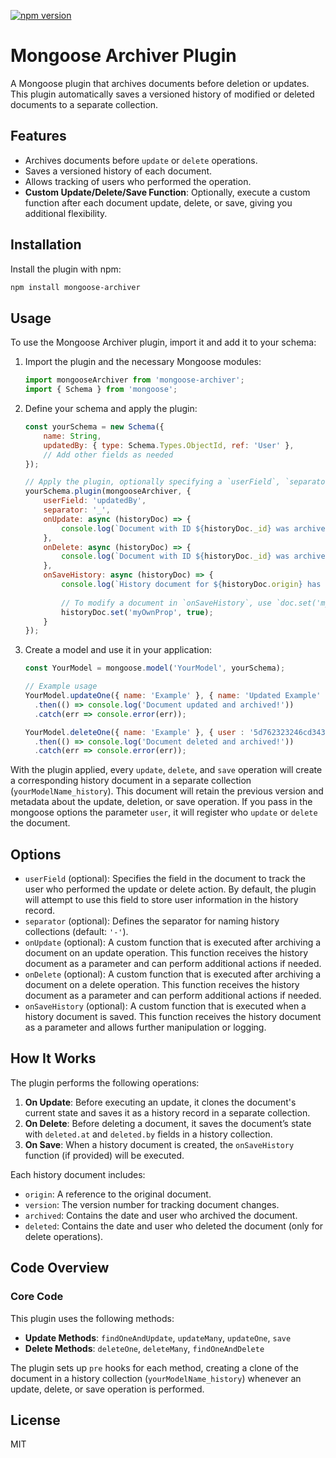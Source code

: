 [![npm version](https://img.shields.io/npm/v/better-mongoose-archiver.svg)](https://www.npmjs.com/package/better-mongoose-archiver)

# Mongoose Archiver Plugin

A Mongoose plugin that archives documents before deletion or updates. This plugin automatically saves a versioned history of modified or deleted documents to a separate collection.

## Features

- Archives documents before `update` or `delete` operations.
- Saves a versioned history of each document.
- Allows tracking of users who performed the operation.
- **Custom Update/Delete/Save Function**: Optionally, execute a custom function after each document update, delete, or save, giving you additional flexibility.

## Installation

Install the plugin with npm:

```bash
npm install mongoose-archiver
```

## Usage

To use the Mongoose Archiver plugin, import it and add it to your schema:

1. Import the plugin and the necessary Mongoose modules:

    ```javascript
    import mongooseArchiver from 'mongoose-archiver';
    import { Schema } from 'mongoose';
    ```

2. Define your schema and apply the plugin:

    ```javascript
    const yourSchema = new Schema({
        name: String,
        updatedBy: { type: Schema.Types.ObjectId, ref: 'User' },
        // Add other fields as needed
    });

    // Apply the plugin, optionally specifying a `userField`, `separator` for the collection name like: "users_history" (default is -) and custom functions for `onUpdate`, `onDelete`, and `onSaveHistory`
    yourSchema.plugin(mongooseArchiver, {
        userField: 'updatedBy',
        separator: '_',
        onUpdate: async (historyDoc) => {
            console.log(`Document with ID ${historyDoc._id} was archived on update.`);
        },
        onDelete: async (historyDoc) => {
            console.log(`Document with ID ${historyDoc._id} was archived on delete.`);
        },
        onSaveHistory: async (historyDoc) => {
            console.log(`History document for ${historyDoc.origin} has been saved.`);
            
            // To modify a document in `onSaveHistory`, use `doc.set('myOwnProp', true)` instead of direct assignment
            historyDoc.set('myOwnProp', true);
        }
    });
    ```

3. Create a model and use it in your application:

    ```javascript
    const YourModel = mongoose.model('YourModel', yourSchema);

    // Example usage
    YourModel.updateOne({ name: 'Example' }, { name: 'Updated Example' }, { user : '5d762323246cd34367f6af8c' })
      .then(() => console.log('Document updated and archived!'))
      .catch(err => console.error(err));

    YourModel.deleteOne({ name: 'Example' }, { user : '5d762323246cd34367f6af8c' })
      .then(() => console.log('Document deleted and archived!'))
      .catch(err => console.error(err));
    ```

With the plugin applied, every `update`, `delete`, and `save` operation will create a corresponding history document in a separate collection (`yourModelName_history`). This document will retain the previous version and metadata about the update, deletion, or save operation. If you pass in the mongoose options the parameter `user`, it will register who `update` or `delete` the document.

## Options

- `userField` (optional): Specifies the field in the document to track the user who performed the update or delete action. By default, the plugin will attempt to use this field to store user information in the history record.
- `separator` (optional): Defines the separator for naming history collections (default: `'-'`).
- `onUpdate` (optional): A custom function that is executed after archiving a document on an update operation. This function receives the history document as a parameter and can perform additional actions if needed.
- `onDelete` (optional): A custom function that is executed after archiving a document on a delete operation. This function receives the history document as a parameter and can perform additional actions if needed.
- `onSaveHistory` (optional): A custom function that is executed when a history document is saved. This function receives the history document as a parameter and allows further manipulation or logging.

## How It Works

The plugin performs the following operations:

1. **On Update**: Before executing an update, it clones the document's current state and saves it as a history record in a separate collection.
2. **On Delete**: Before deleting a document, it saves the document’s state with `deleted.at` and `deleted.by` fields in a history collection.
3. **On Save**: When a history document is created, the `onSaveHistory` function (if provided) will be executed.

Each history document includes:
- `origin`: A reference to the original document.
- `version`: The version number for tracking document changes.
- `archived`: Contains the date and user who archived the document.
- `deleted`: Contains the date and user who deleted the document (only for delete operations).

## Code Overview

### Core Code

This plugin uses the following methods:

- **Update Methods**: `findOneAndUpdate`, `updateMany`, `updateOne`, `save`
- **Delete Methods**: `deleteOne`, `deleteMany`, `findOneAndDelete`

The plugin sets up `pre` hooks for each method, creating a clone of the document in a history collection (`yourModelName_history`) whenever an update, delete, or save operation is performed.

## License

MIT